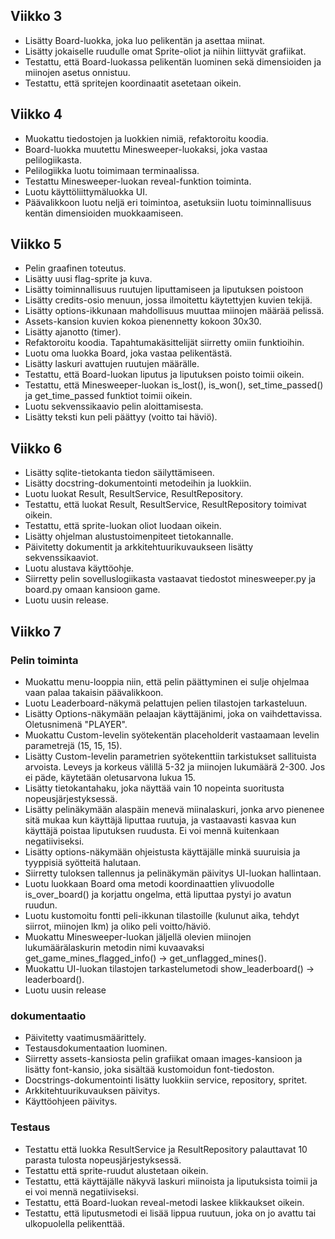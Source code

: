 ## Viikko 3

- Lisätty Board-luokka, joka luo pelikentän ja asettaa miinat.
- Lisätty jokaiselle ruudulle omat Sprite-oliot ja niihin liittyvät grafiikat.
- Testattu, että Board-luokassa pelikentän luominen sekä dimensioiden ja miinojen asetus onnistuu.
- Testattu, että spritejen koordinaatit asetetaan oikein.

## Viikko 4
- Muokattu tiedostojen ja luokkien nimiä, refaktoroitu koodia.
- Board-luokka muutettu Minesweeper-luokaksi, joka vastaa pelilogiikasta.
- Pelilogiikka luotu toimimaan terminaalissa.
- Testattu Minesweeper-luokan reveal-funktion toiminta.
- Luotu käyttöliittymäluokka UI.
- Päävalikkoon luotu neljä eri toimintoa, asetuksiin luotu toiminnallisuus kentän dimensioiden muokkaamiseen.

## Viikko 5
- Pelin graafinen toteutus.
- Lisätty uusi flag-sprite ja kuva.
- Lisätty toiminnallisuus ruutujen liputtamiseen ja liputuksen poistoon
- Lisätty credits-osio menuun, jossa ilmoitettu käytettyjen kuvien tekijä.
- Lisätty options-ikkunaan mahdollisuus muuttaa miinojen määrää pelissä.
- Assets-kansion kuvien kokoa pienennetty kokoon 30x30.
- Lisätty ajanotto (timer).
- Refaktoroitu koodia. Tapahtumakäsittelijät siirretty omiin funktioihin. 
- Luotu oma luokka Board, joka vastaa pelikentästä.
- Lisätty laskuri avattujen ruutujen määrälle.
- Testattu, että Board-luokan liputus ja liputuksen poisto toimii oikein.
- Testattu, että Minesweeper-luokan is_lost(), is_won(), set_time_passed() ja get_time_passed funktiot toimii oikein.
- Luotu sekvenssikaavio pelin aloittamisesta.
- Lisätty teksti kun peli päättyy (voitto tai häviö).

## Viikko 6
- Lisätty sqlite-tietokanta tiedon säilyttämiseen.
- Lisätty docstring-dokumentointi metodeihin ja luokkiin.
- Luotu luokat Result, ResultService, ResultRepository.
- Testattu, että luokat Result, ResultService, ResultRepository toimivat oikein.
- Testattu, että sprite-luokan oliot luodaan oikein.
- Lisätty ohjelman alustustoimenpiteet tietokannalle.
- Päivitetty dokumentit ja arkkitehtuurikuvaukseen lisätty sekvenssikaaviot.
- Luotu alustava käyttöohje.
- Siirretty pelin sovelluslogiikasta vastaavat tiedostot minesweeper.py ja board.py omaan kansioon game.
- Luotu uusin release.

## Viikko 7

### Pelin toiminta
- Muokattu menu-looppia niin, että pelin päättyminen ei sulje ohjelmaa vaan palaa takaisin päävalikkoon.
- Luotu Leaderboard-näkymä pelattujen pelien tilastojen tarkasteluun.
- Lisätty Options-näkymään pelaajan käyttäjänimi, joka on vaihdettavissa. Oletusnimenä "PLAYER".
- Muokattu Custom-levelin syötekentän placeholderit vastaamaan levelin parametrejä (15, 15, 15).
- Lisätty Custom-levelin parametrien syötekenttiin tarkistukset sallituista arvoista. Leveys ja korkeus välillä 5-32 ja miinojen lukumäärä 2-300. Jos ei päde, käytetään oletusarvona lukua 15.
- Lisätty tietokantahaku, joka näyttää vain 10 nopeinta suoritusta nopeusjärjestyksessä.
- Lisätty pelinäkymään alaspäin menevä miinalaskuri, jonka arvo pienenee sitä mukaa kun käyttäjä liputtaa ruutuja, ja vastaavasti kasvaa kun käyttäjä poistaa liputuksen ruudusta. Ei voi mennä kuitenkaan negatiiviseksi.
- Lisätty options-näkymään ohjeistusta käyttäjälle minkä suuruisia ja tyyppisiä syötteitä halutaan.
- Siirretty tuloksen tallennus ja pelinäkymän päivitys UI-luokan hallintaan.
- Luotu luokkaan Board oma metodi koordinaattien ylivuodolle is_over_board() ja korjattu ongelma, että liputtaa pystyi jo avatun ruudun.
- Luotu kustomoitu fontti peli-ikkunan tilastoille (kulunut aika, tehdyt siirrot, miinojen lkm) ja oliko peli voitto/häviö.
- Muokattu Minesweeper-luokan jäljellä olevien miinojen lukumäärälaskurin metodin nimi kuvaavaksi get_game_mines_flagged_info() -> get_unflagged_mines().
- Muokattu UI-luokan tilastojen tarkastelumetodi show_leaderboard() -> leaderboard().
- Luotu uusin release

### dokumentaatio
- Päivitetty vaatimusmäärittely.
- Testausdokumentaation luominen.
- Siirretty assets-kansiosta pelin grafiikat omaan images-kansioon ja lisätty font-kansio, joka sisältää kustomoidun font-tiedoston.
- Docstrings-dokumentointi lisätty luokkiin service, repository, spritet.
- Arkkitehtuurikuvauksen päivitys.
- Käyttöohjeen päivitys.

### Testaus
- Testattu että luokka ResultService ja ResultRepository palauttavat 10 parasta tulosta nopeusjärjestyksessä.
- Testattu että sprite-ruudut alustetaan oikein.
- Testattu, että käyttäjälle näkyvä laskuri miinoista ja liputuksista toimii ja  ei voi mennä negatiiviseksi.
- Testattu, että Board-luokan reveal-metodi laskee klikkaukset oikein.
- Testattu, että liputusmetodi ei lisää lippua ruutuun, joka on jo avattu tai ulkopuolella pelikenttää.

